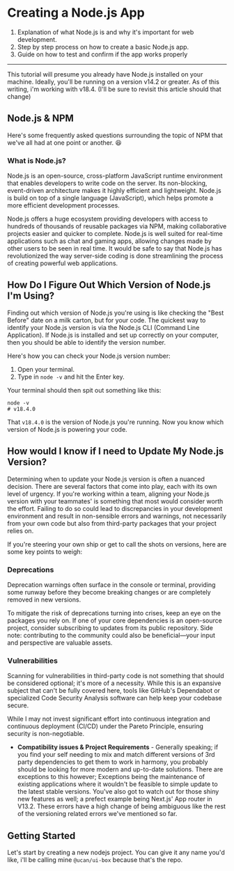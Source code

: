 # Creating a Node.js App
1. Explanation of what Node.js is and why it's important for web development.
2. Step by step process on how to create a basic Node.js app.
3. Guide on how to test and confirm if the app works properly
---

This tutorial will presume you already have Node.js installed on your machine. Ideally, you'll be running on a version v14.2 or greater. As of this writing, i'm working with v18.4. (I'll be sure to revisit this article should that change)

## Node.js & NPM
Here's some frequently asked questions surrounding the topic of NPM that we've all had at one point or another. 😆 

### What is Node.js?
Node.js is an open-source, cross-platform JavaScript runtime environment that enables developers to write code on the server. Its non-blocking, event-driven architecture makes it highly efficient and lightweight. Node.js is build on top of a single language (JavaScript), which helps promote a more efficient development processes. 

Node.js offers a huge ecosystem providing developers with access to hundreds of thousands of reusable packages via NPM, making collaborative projects easier and quicker to complete. Node.js is well suited for real-time applications such as chat and gaming apps, allowing changes made by other users to be seen in real time. It would be safe to say that Node.js has revolutionized the way server-side coding is done streamlining the process of creating powerful web applications.

## How Do I Figure Out Which Version of Node.js I'm Using?
Finding out which version of Node.js you're using is like checking the "Best Before" date on a milk carton, but for your code. The quickest way to identify your Node.js version is via the Node.js CLI (Command Line Application).  If Node.js is installed and set up correctly on your computer, then you should be able to identify the version number. 

Here's how you can check your Node.js version number:

1. Open your terminal.
2. Type in `node -v` and hit the Enter key.

Your terminal should then spit out something like this:

```shell
node -v
# v18.4.0
```

That `v18.4.0` is the version of Node.js you're running. Now you know which version of Node.js is powering your code.

## How would I know if I need to Update My Node.js Version?
Determining when to update your Node.js version is often a nuanced decision. There are several factors that come into play, each with its own level of urgency. If you're working within a team, aligning your Node.js version with your teammates' is something that most would consider worth the effort. Failing to do so could lead to discrepancies in your development environment and result in non-sensible errors and warnings, not necessarily from your own code but also from third-party packages that your project relies on.

If you're steering your own ship or get to call the shots on versions, here are some key points to weigh:

### Deprecations
Deprecation warnings often surface in the console or terminal, providing some runway before they become breaking changes or are completely removed in new versions. 

To mitigate the risk of deprecations turning into crises, keep an eye on the packages you rely on. If one of your core dependencies is an open-source project, consider subscribing to updates from its public repository. Side note: contributing to the community could also be beneficial—your input and perspective are valuable assets.

### Vulnerabilities
Scanning for vulnerabilities in third-party code is not something that should be considered optional; it's more of a necessity. While this is an expansive subject that can't be fully covered here, tools like GitHub's Dependabot or specialized Code Security Analysis software can help keep your codebase secure. 

While I may not invest significant effort into continuous integration and continuous deployment (CI/CD) under the Pareto Principle, ensuring security is non-negotiable.


- **Compatibility issues & Project Requirements** - Generally speaking; if you find your self needing to mix and match different versions of 3rd party dependencies to get them to work in harmony, you probably should be looking for more modern and up-to-date solutions. There are exceptions to this however; Exceptions being the maintenance of existing applications where it wouldn't be feasible to simple update to the latest stable versions. You've also got to watch out for those shiny new features as well; a prefect example being Next.js' App router in V13.2. These errors have a high change of being ambiguous like the rest of the versioning related errors we've mentioned so far. 


## Getting Started
Let's start by creating a new nodejs project. You can give it any name you'd like, i'll be calling mine `@ucan/ui-box` because that's the repo.
